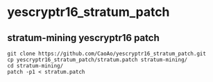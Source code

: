 # yescryptr16_stratum_patch

## stratum-mining yescryptr16 patch

```
git clone https://github.com/CaoAo/yescryptr16_stratum_patch.git
cp yescryptr16_stratum_patch/stratum.patch stratum-mining/
cd stratum-mining/
patch -p1 < stratum.patch
```

